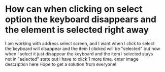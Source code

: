 
# How can when clicking on select option the keyboard disappears and the element is selected right away

I am working with address select screen, and I want when I click to select the keyboard will disappear and the item I clicked will be "selected" but now when I select it just disappear the keyboard and the item I selected stays not in "selected" state but I have to click 1 more time.
enter image description here
Hope to get a solution from everyone!

        